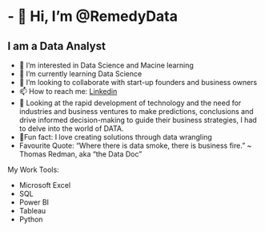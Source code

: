 # - 👋 Hi, I’m @RemedyData #
## I am a Data Analyst ##
- 👀 I’m interested in Data Science and Macine learning
- 🌱 I’m currently learning Data Science
- 💞️ I’m looking to collaborate with start-up founders and business owners
- 📫 How to reach me: [Linkedin](https://www.linkedin.com/in/ramadan-salman-521b1224b/)
- 📑 Looking at the rapid development of technology and the need for industries and business ventures to make predictions,
     conclusions and drive informed decision-making to guide their business strategies, I had to delve into the world of DATA.
- 🙂Fun fact: I love creating solutions through data wrangling
- Favourite Quote:  “Where there is data smoke, there is business fire.” ~ Thomas Redman, aka “the Data Doc”

My Work Tools:
- Microsoft Excel
- SQL
- Power BI
- Tableau
- Python
<!---
RemedyData/RemedyData is a ✨ special ✨ repository because its `README.md` (this file) appears on your GitHub profile.
You can click the Preview link to take a look at your changes.
--->
